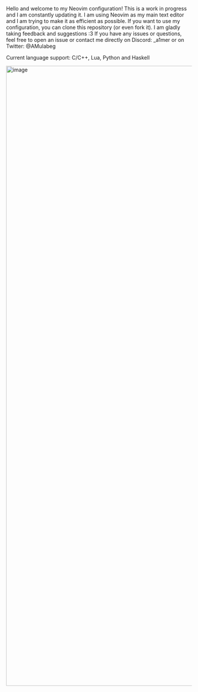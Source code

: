 Hello and welcome to my Neovim configuration! This is a work in progress and I am constantly updating it. I am using Neovim as my main text editor and I am trying to make it as efficient as possible.
If you want to use my configuration, you can clone this repository (or even fork it).
I am gladly taking feedback and suggestions :3
If you have any issues or questions, feel free to open an issue or contact me directly on Discord: \_a1mer or on Twitter: @AMulabeg

Current language support: C/C++, Lua, Python and Haskell


<img width="1680" alt="image" src="https://github.com/AMulabeg/Neovim/assets/114394694/248f863c-324b-4162-94fc-6ed82e17657c">
